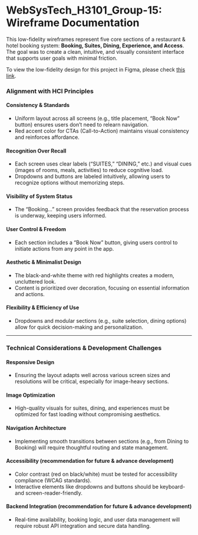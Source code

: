 # WebSysTech_H3101_Group-15: Wireframe Documentation

This low-fidelity wireframes represent five core sections of a restaurant & hotel booking system: **Booking, Suites, Dining, Experience, and Access**. The goal was to create a clean, intuitive, and visually consistent interface that supports user goals with minimal friction.

To view the low-fidelity design for this project in Figma, please check [this link](https://www.figma.com/proto/wj9fK6lv6n5cOtYsxOWSgP/WireFrame?node-id=1002-5&p=f&t=6sPopmy8lsfG47cA-1&scaling=scale-down&content-scaling=fixed&page-id=0%3A1&starting-point-node-id=1002%3A5).

### Alignment with HCI Principles

#### **Consistency & Standards**

- Uniform layout across all screens (e.g., title placement, “Book Now” button) ensures users don’t need to relearn navigation.
- Red accent color for CTAs (Call-to-Action) maintains visual consistency and reinforces affordance.

#### **Recognition Over Recall**

- Each screen uses clear labels (“SUITES,” “DINING,” etc.) and visual cues (images of rooms, meals, activities) to reduce cognitive load.
- Dropdowns and buttons are labeled intuitively, allowing users to recognize options without memorizing steps.

#### **Visibility of System Status**

- The “Booking...” screen provides feedback that the reservation process is underway, keeping users informed.

#### **User Control & Freedom**

- Each section includes a “Book Now” button, giving users control to initiate actions from any point in the app.

#### **Aesthetic & Minimalist Design**

- The black-and-white theme with red highlights creates a modern, uncluttered look.
- Content is prioritized over decoration, focusing on essential information and actions.

#### **Flexibility & Efficiency of Use**

- Dropdowns and modular sections (e.g., suite selection, dining options) allow for quick decision-making and personalization.

---

### Technical Considerations & Development Challenges

#### **Responsive Design**

- Ensuring the layout adapts well across various screen sizes and resolutions will be critical, especially for image-heavy sections.

#### **Image Optimization**

- High-quality visuals for suites, dining, and experiences must be optimized for fast loading without compromising aesthetics.

#### **Navigation Architecture**

- Implementing smooth transitions between sections (e.g., from Dining to Booking) will require thoughtful routing and state management.

#### **Accessibility (recommendation for future & advance development)**

- Color contrast (red on black/white) must be tested for accessibility compliance (WCAG standards).
- Interactive elements like dropdowns and buttons should be keyboard- and screen-reader-friendly.

#### **Backend Integration (recommendation for future & advance development)**

- Real-time availability, booking logic, and user data management will require robust API integration and secure data handling.

